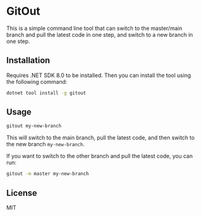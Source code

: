 # GitOut 

This is a simple command line tool that can switch to the master/main branch and pull the latest code in one step, and switch to a new branch in one step.

## Installation

Requires .NET SDK 8.0 to be installed. 
Then you can install the tool using the following command:

```bash
dotnet tool install -g gitout
```

## Usage

```bash
gitout my-new-branch
```

This will switch to the main branch, pull the latest code, and then switch to the new branch `my-new-branch`.

If you want to switch to the other branch and pull the latest code, you can run:

```bash
gitout -m master my-new-branch
```

## License
MIT 

